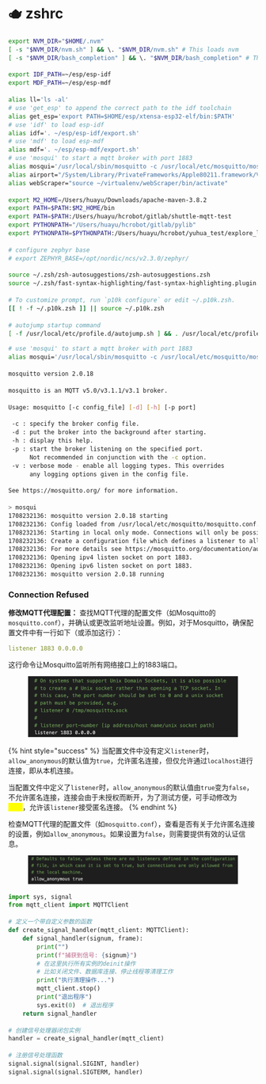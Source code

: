 # 🫖 zshrc

```bash
export NVM_DIR="$HOME/.nvm"
[ -s "$NVM_DIR/nvm.sh" ] && \. "$NVM_DIR/nvm.sh" # This loads nvm
[ -s "$NVM_DIR/bash_completion" ] && \. "$NVM_DIR/bash_completion" # This loads nvm bash_completion

export IDF_PATH=~/esp/esp-idf
export MDF_PATH=~/esp/esp-mdf

alias ll='ls -al'
# use 'get_esp' to append the correct path to the idf toolchain
alias get_esp='export PATH=$HOME/esp/xtensa-esp32-elf/bin:$PATH'
# use 'idf' to load esp-idf
alias idf='. ~/esp/esp-idf/export.sh'
# use 'mdf' to load esp-mdf
alias mdf='. ~/esp/esp-mdf/export.sh'
# use 'mosqui' to start a mqtt broker with port 1883
alias mosqui='/usr/local/sbin/mosquitto -c /usr/local/etc/mosquitto/mosquitto.conf'
alias airport="/System/Library/PrivateFrameworks/Apple80211.framework/Versions/A/Resources/airport"
alias webScraper="source ~/virtualenv/webScraper/bin/activate"

export M2_HOME=/Users/huayu/Downloads/apache-maven-3.8.2
export PATH=$PATH:$M2_HOME/bin
export PATH=$PATH:/Users/huayu/hcrobot/gitlab/shuttle-mqtt-test
export PYTHONPATH="/Users/huayu/hcrobot/gitlab/pylib"
export PYTHONPATH=$PYTHONPATH:/Users/huayu/hcrobot/yuhua_test/explore_leet/my_lib

# configure zephyr base
# export ZEPHYR_BASE=/opt/nordic/ncs/v2.3.0/zephyr/

source ~/.zsh/zsh-autosuggestions/zsh-autosuggestions.zsh
source ~/.zsh/fast-syntax-highlighting/fast-syntax-highlighting.plugin.zsh

# To customize prompt, run `p10k configure` or edit ~/.p10k.zsh.
[[ ! -f ~/.p10k.zsh ]] || source ~/.p10k.zsh

# autojump startup command
[ -f /usr/local/etc/profile.d/autojump.sh ] && . /usr/local/etc/profile.d/autojump.sh
```



```bash
# use 'mosqui' to start a mqtt broker with port 1883
alias mosqui='/usr/local/sbin/mosquitto -c /usr/local/etc/mosquitto/mosquitto.conf'

mosquitto version 2.0.18

mosquitto is an MQTT v5.0/v3.1.1/v3.1 broker.

Usage: mosquitto [-c config_file] [-d] [-h] [-p port]

 -c : specify the broker config file.
 -d : put the broker into the background after starting.
 -h : display this help.
 -p : start the broker listening on the specified port.
      Not recommended in conjunction with the -c option.
 -v : verbose mode - enable all logging types. This overrides
      any logging options given in the config file.

See https://mosquitto.org/ for more information.

> mosqui
1708232136: mosquitto version 2.0.18 starting
1708232136: Config loaded from /usr/local/etc/mosquitto/mosquitto.conf.
1708232136: Starting in local only mode. Connections will only be possible from clients running on this machine.
1708232136: Create a configuration file which defines a listener to allow remote access.
1708232136: For more details see https://mosquitto.org/documentation/authentication-methods/
1708232136: Opening ipv4 listen socket on port 1883.
1708232136: Opening ipv6 listen socket on port 1883.
1708232136: mosquitto version 2.0.18 running
```

### **Connection Refused**

**修改MQTT代理配置：** 查找MQTT代理的配置文件（如Mosquitto的`mosquitto.conf`），并确认或更改监听地址设置。例如，对于Mosquitto，确保配置文件中有一行如下（或添加这行）：

```yaml
listener 1883 0.0.0.0
```

这行命令让Mosquitto监听所有网络接口上的1883端口。

<figure><img src=".gitbook/assets/image.png" alt=""><figcaption></figcaption></figure>

{% hint style="success" %}
当配置文件中没有定义`listener`时，`allow_anonymous`的默认值为`true`，允许匿名连接，但仅允许通过`localhost`进行连接，即从本机连接。

当配置文件中定义了`listener`时，`allow_anonymous`的默认值由`true`变为`false`，不允许匿名连接，连接会由于未授权而断开，为了测试方便，可手动修改为<mark style="color:yellow;">`true`</mark>，允许该`listener`接受匿名连接。
{% endhint %}

检查MQTT代理的配置文件（如`mosquitto.conf`），查看是否有关于允许匿名连接的设置，例如`allow_anonymous`。如果设置为`false`，则需要提供有效的认证信息。

<figure><img src=".gitbook/assets/image (1).png" alt=""><figcaption></figcaption></figure>

```python
import sys, signal
from mqtt_client import MQTTClient

# 定义一个带自定义参数的函数
def create_signal_handler(mqtt_client: MQTTClient):
    def signal_handler(signum, frame):
        print("")
        print(f"捕获到信号: {signum}")
        # 在这里执行所有实例的deinit操作
        # 比如关闭文件、数据库连接、停止线程等清理工作
        print("执行清理操作...")
        mqtt_client.stop()
        print("退出程序")
        sys.exit(0)  # 退出程序
    return signal_handler

# 创建信号处理器闭包实例
handler = create_signal_handler(mqtt_client)

# 注册信号处理函数
signal.signal(signal.SIGINT, handler)
signal.signal(signal.SIGTERM, handler)

```
